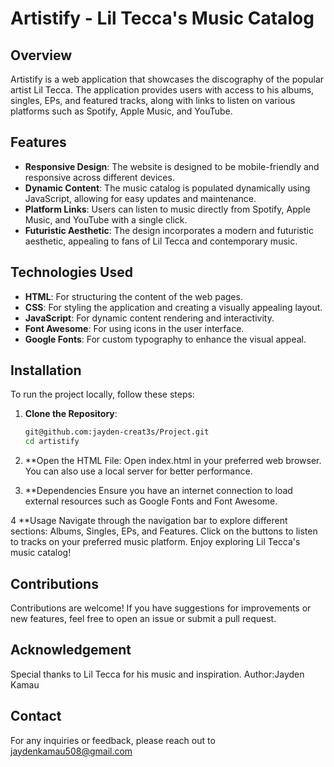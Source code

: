 # Artistify - Lil Tecca's Music Catalog
## Overview
Artistify is a web application that showcases the discography of the popular artist Lil Tecca. The application provides users with access to his albums, singles, EPs, and featured tracks, along with links to listen on various platforms such as Spotify, Apple Music, and YouTube.

## Features
- **Responsive Design**: The website is designed to be mobile-friendly and responsive across different devices.
- **Dynamic Content**: The music catalog is populated dynamically using JavaScript, allowing for easy updates and maintenance.
- **Platform Links**: Users can listen to music directly from Spotify, Apple Music, and YouTube with a single click.
- **Futuristic Aesthetic**: The design incorporates a modern and futuristic aesthetic, appealing to fans of Lil Tecca and contemporary music.

## Technologies Used
- **HTML**: For structuring the content of the web pages.
- **CSS**: For styling the application and creating a visually appealing layout.
- **JavaScript**: For dynamic content rendering and interactivity.
- **Font Awesome**: For using icons in the user interface.
- **Google Fonts**: For custom typography to enhance the visual appeal.

## Installation
To run the project locally, follow these steps:

1. **Clone the Repository**:
   ```bash
   git@github.com:jayden-creat3s/Project.git
   cd artistify
2. **Open the HTML File:
 Open index.html in your preferred web browser. You can also use a local server for better performance.

3. **Dependencies
 Ensure you have an internet connection to load external resources such as Google Fonts and Font Awesome.

4 **Usage
Navigate through the navigation bar to explore different sections: Albums, Singles, EPs, and Features.
Click on the buttons to listen to tracks on your preferred music platform.
Enjoy exploring Lil Tecca's music catalog!
## Contributions
Contributions are welcome! If you have suggestions for improvements or new features, feel free to open an issue or submit a pull request.

## Acknowledgement
Special thanks to Lil Tecca for his music and inspiration.
Author:Jayden Kamau

## Contact
For any inquiries or feedback, please reach out to jaydenkamau508@gmail.com
